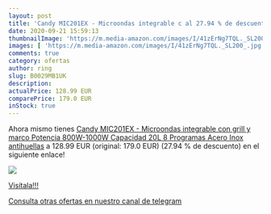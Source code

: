 ```yaml
---
layout: post
title: 'Candy MIC201EX - Microondas integrable c al 27.94 % de descuento'
date: 2020-09-21 15:59:13
thumbnailImage: 'https://m.media-amazon.com/images/I/41zErNg7TQL._SL200_.jpg'
images: [ 'https://m.media-amazon.com/images/I/41zErNg7TQL._SL200_.jpg' ]
comments: true
category: ofertas
author: ring
slug: B0029MB1UK
description:
actualPrice: 128.99 EUR
comparePrice: 179.0 EUR
inStock: true
---
```


Ahora mismo tienes [Candy MIC201EX - Microondas integrable con grill y marco  Potencia 800W-1000W  Capacidad 20L  8 Programas  Acero Inox antihuellas](https://www.amazon.com/dp/B0029MB1UK/?tag=redken08-20) a 128.99 EUR (original: 179.0 EUR) (27.94 %  de descuento) en el siguiente enlace!

[![](https://m.media-amazon.com/images/I/41zErNg7TQL._SL200_.jpg)](https://www.amazon.com/dp/B0029MB1UK/?tag=redken08-20)

[Visítala!!!](https://www.amazon.com/dp/B0029MB1UK/?tag=redken08-20)

[Consulta otras ofertas en nuestro canal de telegram](https://t.me/s/ofertas25)
